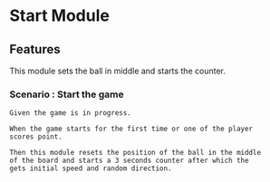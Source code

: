 # Start Module

## Features

  This module sets the ball in middle and starts the counter.
  
### Scenario : Start the game

    Given the game is in progress.
    
    When the game starts for the first time or one of the player
    scores point.
    
    Then this module resets the position of the ball in the middle
    of the board and starts a 3 seconds counter after which the
    gets initial speed and random direction.

